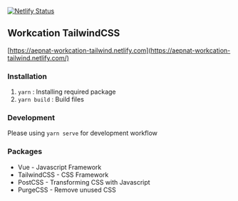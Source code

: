 [![Netlify Status](https://api.netlify.com/api/v1/badges/e7721a5b-e5f2-4388-a4ab-432563e1c9d7/deploy-status)](https://app.netlify.com/sites/aepnat-workcation-tailwind/deploys)

## Workcation TailwindCSS
[https://aepnat-workcation-tailwind.netlify.com](https://aepnat-workcation-tailwind.netlify.com/)

### Installation

1. `yarn` : Installing required package
2. `yarn build` : Build files

### Development

Please using `yarn serve` for development workflow

### Packages

- Vue - Javascript Framework
- TailwindCSS - CSS Framework
- PostCSS - Transforming CSS with Javascript
- PurgeCSS - Remove unused CSS